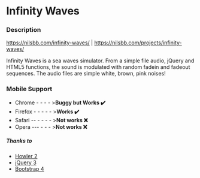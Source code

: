 # Infinity Waves

### Description

https://nilsbb.com/infinity-waves/ | https://nilsbb.com/projects/infinity-waves/

Infinity Waves is a sea waves simulator. From a simple file audio, jQuery and HTML5 functions, the sound is modulated with random fadein and fadeout sequences. The audio files are simple white, brown, pink noises!

### Mobile Support

+ Chrome  - - - - >**Buggy but Works ✔️**
+ Firefox - - - - - >**Works ✔️**
+ Safari  -- - - - - >**Not works ❌**
+ Opera   --- - - - >**Not works ❌**

##### Thanks to

+ [Howler 2](https://github.com/goldfire/howler.js/tree/2.0)
+ [jQuery 3](https://jquery.com/)
+ [Bootstrap 4](https://getbootstrap.com/)
